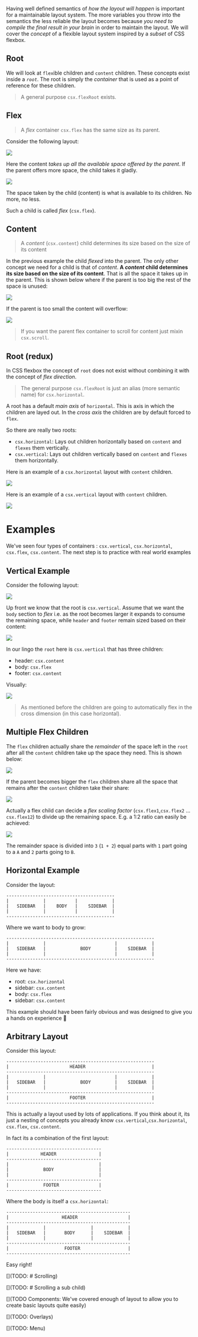 Having well defined semantics of *how the layout will happen* is important for a maintainable layout system. The more variables you throw into the semantics the less reliable the layout becomes because *you need to compile the final result in your brain* in order to maintain the layout. We will cover the *concept* of a flexible layout system inspired by a *subset* of CSS flexbox.

## Root
We will look at `flex`ible children and `content` children. These concepts exist inside a *`root`*. The root is simply the *container* that is used as a point of reference for these children.

> A general purpose `csx.flexRoot` exists.

## Flex
> A *flex* container `csx.flex` has the same size as its parent.

Consider the following layout:

![](https://raw.githubusercontent.com/typestyle/typestyle.github.io/source/images/book/flex/flex-small.png)

Here the content *takes up all the available space offered by the parent*. If the parent offers more space, the child takes it gladly.

![](https://raw.githubusercontent.com/typestyle/typestyle.github.io/source/images/book/flex/flex-large.png)

The space taken by the child (content) is what is available to its children. No more, no less.

Such a child is called *flex* (`csx.flex`).

## Content
> A *content* (`csx.content`) child determines its size based on the size of its content

In the previous example the child *flexed* into the parent. The only other concept we need for a child is that of *content*. **A *content* child determines its size based on the size of its content**. That is all the space it takes up in the parent. This is shown below where if the parent is too big the rest of the space is unused:

![](https://raw.githubusercontent.com/typestyle/typestyle.github.io/source/images/book/flex/content-unused.png)

If the parent is too small the content will overflow:

![](https://raw.githubusercontent.com/typestyle/typestyle.github.io/source/images/book/flex/content-overflow.png)

> If you want the parent flex container to scroll for content just mixin `csx.scroll`.

## Root (redux)

In CSS flexbox the concept of `root` does not exist without combining it with the concept of *flex direction*.

> The general purpose `csx.flexRoot` is just an alias (more semantic name) for `csx.horizontal`.

A root has a default *main axis* of `horizontal`. This is axis in which the children are layed out. In the *cross axis* the children are by default forced to `flex`.

So there are really two roots:
* `csx.horizontal`: Lays out children horizontally based on `content` and `flexes` them vertically.
* `csx.vertical`: Lays out children vertically based on `content` and `flexes` them horizontally.

Here is an example of a `csx.horizontal` layout with `content` children.

![](https://raw.githubusercontent.com/typestyle/typestyle.github.io/source/images/book/flex/horizontal.png)

Here is an example of a `csx.vertical` layout with `content` children.

![](https://raw.githubusercontent.com/typestyle/typestyle.github.io/source/images/book/flex/vertical.png)

# Examples
We've seen four types of containers : `csx.vertical`, `csx.horizontal`, `csx.flex`, `csx.content`. The next step is to practice with real world examples

## Vertical Example
Consider the following layout:

![](https://raw.githubusercontent.com/typestyle/typestyle.github.io/source/images/book/flex/vertical-small.png)

Up front we know that the root is `csx.vertical`. Assume that we want the `body` section to *flex* i.e. as the root becomes larger it expands to consume the remaining space, while `header` and `footer` remain sized based on their content:

![](https://raw.githubusercontent.com/typestyle/typestyle.github.io/source/images/book/flex/vertical-large.png)

In our lingo the `root` here is `csx.vertical` that has three children:

* header: `csx.content`
* body: `csx.flex`
* footer: `csx.content`

Visually: 

![](https://raw.githubusercontent.com/typestyle/typestyle.github.io/source/images/book/flex/vertical-solution.png)

> As mentioned before the children are going to automatically flex in the cross dimension (in this case horizontal).

## Multiple Flex Children
The `flex` children actually share the *remainder* of the space left in the `root` after all the `content` children take up the space they need. This is shown below:

![](https://raw.githubusercontent.com/typestyle/typestyle.github.io/source/images/book/flex/multiple-flex-small.png)

If the parent becomes bigger the `flex` children share all the space that remains after the `content` children take their share:

![](https://raw.githubusercontent.com/typestyle/typestyle.github.io/source/images/book/flex/multiple-flex-large.png)

Actually a flex child can decide a *flex scaling factor* (`csx.flex1`,`csx.flex2` ... `csx.flex12`) to divide up the remaining space. E.g. a 1:2 ratio can easily be achieved:

![](https://raw.githubusercontent.com/typestyle/typestyle.github.io/source/images/book/flex/multiple-flex-scaling.png)

The remainder space is divided into `3` (`1 + 2`) equal parts with `1` part going to a `A` and `2` parts going to `B`.

## Horizontal Example

Consider the layout:
```
-----------------------------------------
|             |           |             |
|   SIDEBAR   |    BODY   |    SIDEBAR  |
|             |           |             |
-----------------------------------------
```
Where we want to body to grow:
```
--------------------------------------------------------
|             |                          |             |
|   SIDEBAR   |             BODY         |    SIDEBAR  |
|             |                          |             |
--------------------------------------------------------
```

Here we have:
* root: `csx.horizontal`
* sidebar: `csx.content`
* body: `csx.flex`
* sidebar: `csx.content`

This example should have been fairly obvious and was designed to give you a hands on experience 🌹

## Arbitrary Layout
Consider this layout:

```
--------------------------------------------------------
|                       HEADER                         |
--------------------------------------------------------
|             |                          |             |
|   SIDEBAR   |             BODY         |    SIDEBAR  |
|             |                          |             |
--------------------------------------------------------
|                       FOOTER                         |
--------------------------------------------------------
```
This is actually a layout used by lots of applications. If you think about it, its just a nesting of concepts you already know `csx.vertical`,`csx.horizontal`, `csx.flex`, `csx.content`.

In fact its a combination of the first layout:

```
------------------------------------
|            HEADER                |
------------------------------------
|                                  |
|             BODY                 |
|                                  |
------------------------------------
|             FOOTER               |
------------------------------------
```

Where the body is itself a `csx.horizontal`:

```
-----------------------------------------------
|                    HEADER                   |
-----------------------------------------------
|             |                 |             |
|   SIDEBAR   |       BODY      |    SIDEBAR  |
|             |                 |             |
-----------------------------------------------
|                     FOOTER                  |
-----------------------------------------------
```
Easy right!

[](TODO: # Scrolling)

[](TODO: # Scrolling a sub child)

[](TODO Components: We've covered enough of layout to allow you to create basic layouts quite easily)

[](TODO: Overlays)

[](TODO: Menu)
